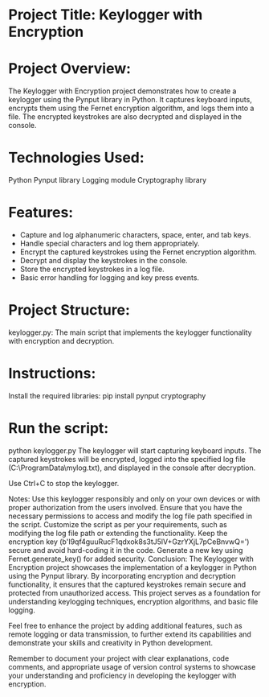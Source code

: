 # Project Title: Keylogger with Encryption
# Project Overview:
The Keylogger with Encryption project demonstrates how to create a keylogger using the Pynput library in Python. It captures keyboard inputs, encrypts them using the Fernet encryption algorithm, and logs them into a file. The encrypted keystrokes are also decrypted and displayed in the console.

# Technologies Used:
  Python
  Pynput library
  Logging module
  Cryptography library
# Features:
- Capture and log alphanumeric characters, space, enter, and tab keys.
- Handle special characters and log them appropriately.
- Encrypt the captured keystrokes using the Fernet encryption algorithm.
- Decrypt and display the keystrokes in the console.
- Store the encrypted keystrokes in a log file.
- Basic error handling for logging and key press events.
# Project Structure:
  keylogger.py: The main script that implements the keylogger functionality with encryption and decryption.
# Instructions:
Install the required libraries: pip install pynput cryptography
  # Run the script:
  python keylogger.py
The keylogger will start capturing keyboard inputs. The captured keystrokes will be encrypted, logged into the specified log file (C:\ProgramData\mylog.txt), and displayed in the console after decryption.

Use Ctrl+C to stop the keylogger.

Notes:
Use this keylogger responsibly and only on your own devices or with proper authorization from the users involved.
Ensure that you have the necessary permissions to access and modify the log file path specified in the script.
Customize the script as per your requirements, such as modifying the log file path or extending the functionality.
Keep the encryption key (b'I9qf4guuRucF1qdxok8s3tJ5lV+GzrYXjL7pCeBnvwQ=') secure and avoid hard-coding it in the code. Generate a new key using Fernet.generate_key() for added security.
Conclusion:
The Keylogger with Encryption project showcases the implementation of a keylogger in Python using the Pynput library. By incorporating encryption and decryption functionality, it ensures that the captured keystrokes remain secure and protected from unauthorized access. This project serves as a foundation for understanding keylogging techniques, encryption algorithms, and basic file logging.

Feel free to enhance the project by adding additional features, such as remote logging or data transmission, to further extend its capabilities and demonstrate your skills and creativity in Python development.

Remember to document your project with clear explanations, code comments, and appropriate usage of version control systems to showcase your understanding and proficiency in developing the keylogger with encryption.

